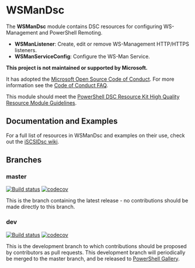 # WSManDsc

The **WSManDsc** module contains DSC resources for configuring WS-Management and
PowerShell Remoting.

- **WSManListener**: Create, edit or remove WS-Management HTTP/HTTPS listeners.
- **WSManServiceConfig**: Configure the WS-Man Service.

**This project is not maintained or supported by Microsoft.**

It has adopted the [Microsoft Open Source Code of Conduct](https://opensource.microsoft.com/codeofconduct/).
For more information see the [Code of Conduct FAQ](https://opensource.microsoft.com/codeofconduct/faq/).

This module should meet the [PowerShell DSC Resource Kit High Quality Resource
Module Guidelines](https://github.com/PowerShell/DscResources/blob/master/HighQualityModuleGuidelines.md).

## Documentation and Examples

For a full list of resources in WSManDsc and examples on their use, check out
the [iSCSIDsc wiki](https://github.com/PlagueHO/WSManDsc/wiki).

## Branches

### master

[![Build status](https://ci.appveyor.com/api/projects/status/lppuhbyqkwoect24/branch/master?svg=true)](https://ci.appveyor.com/project/PlagueHO/wsmandsc/branch/master)
[![codecov](https://codecov.io/gh/PowerShell/WSManDsc/branch/master/graph/badge.svg)](https://codecov.io/gh/PlagueHO/WSManDsc/branch/master)

This is the branch containing the latest release - no contributions should be made
directly to this branch.

### dev

[![Build status](https://ci.appveyor.com/api/projects/status/lppuhbyqkwoect24/branch/dev?svg=true)](https://ci.appveyor.com/project/PlagueHO/wsmandsc/branch/dev)
[![codecov](https://codecov.io/gh/PlagueHO/WSManDsc/branch/dev/graph/badge.svg)](https://codecov.io/gh/PowerShell/WSManDsc/branch/dev)

This is the development branch to which contributions should be proposed by contributors
as pull requests. This development branch will periodically be merged to the master
branch, and be released to [PowerShell Gallery](https://www.powershellgallery.com/).
